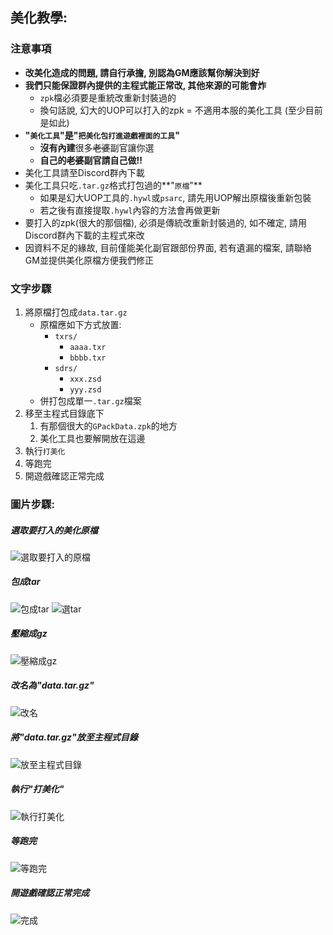 ## 美化教學:

### 注意事項
* **改美化造成的問題, 請自行承擔, 別認為GM應該幫你解決到好**
* **我們只能保證群內提供的主程式能正常改, 其他來源的可能會炸**
	* `zpk`檔必須要是重統改重新封裝過的
	* 換句話說, 幻大的UOP可以打入的zpk = 不適用本服的美化工具 (至少目前是如此)
* **"`美化工具`"是"`把美化包打進遊戲裡面的工具`"**
	* **沒有內建**很多~~老婆~~副官讓你選
	* **自己的~~老婆~~副官請自己做!!**
* 美化工具請至Discord群內下載
* 美化工具只吃`.tar.gz`格式打包過的**"`原檔`"**
	* 如果是幻大UOP工具的`.hywl`或`psarc`, 請先用UOP解出原檔後重新包裝
	* 若之後有直接提取`.hywl`內容的方法會再做更新
* 要打入的zpk(很大的那個檔), 必須是傳統改重新封裝過的, 如不確定, 請用Discord群內下載的主程式來改
* 因資料不足的緣故, 目前僅能美化副官跟部份界面, 若有遺漏的檔案, 請聯絡GM並提供美化原檔方便我們修正

### 文字步驟

1. 將原檔打包成`data.tar.gz`
	* 原檔應如下方式放置:
		* `txrs/`
			* `aaaa.txr`
			* `bbbb.txr`
		* `sdrs/`
			* `xxx.zsd`
			* `yyy.zsd`
	* 併打包成單一`.tar.gz`檔案
2. 移至主程式目錄底下
	1. 有那個很大的`GPackData.zpk`的地方
	2. 美化工具也要解開放在這邊
3. 執行`打美化`
4. 等跑完
5. 開遊戲確認正常完成


### 圖片步驟:

##### 選取要打入的美化原檔
![選取要打入的原檔](uihelp/0010.png)

##### 包成tar
![包成tar](uihelp/0020.png)
![選tar](uihelp/0030.png)

##### 壓縮成gz
![壓縮成gz](uihelp/0040.png)

##### 改名為"data.tar.gz"
![改名](uihelp/0050.png)

##### 將"data.tar.gz"放至主程式目錄
![放至主程式目錄](uihelp/0060.png)

##### 執行"打美化"
![執行打美化](uihelp/0070.png)

##### 等跑完
![等跑完](uihelp/0080.png)

##### 開遊戲確認正常完成
![完成](uihelp/0090.png)
